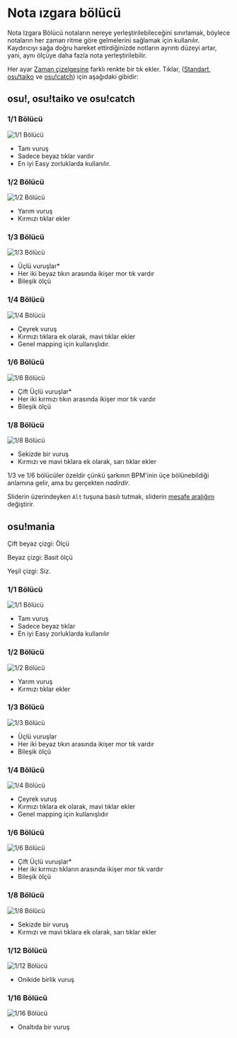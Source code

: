 # Nota ızgara bölücü

Nota Izgara Bölücü notaların nereye yerleştirilebileceğini sınırlamak, böylece notaların her zaman ritme göre gelmelerini sağlamak için kullanılır. Kaydırıcıyı sağa doğru hareket ettirdiğinizde notların ayrıntı düzeyi artar, yani, aynı ölçüye daha fazla nota yerleştirilebilir.

Her ayar [Zaman çizelgesine](/wiki/Beatmap_Editor/Timelines) farklı renkte bir tık ekler. Tıklar, ([Standart](/wiki/Game_Modes/osu!), [osu!taiko](/wiki/Game_Modes/osu!taiko) ve [osu!catch](/wiki/Game_Modes/osu!catch)) için aşağıdaki gibidir:

## osu!, osu!taiko ve osu!catch

### 1/1 Bölücü

![1/1 Bölücü](/wiki/shared/BSD_1_1b.jpg "1/1 Bölücü")

- Tam vuruş
- Sadece beyaz tıklar vardır
- En iyi Easy zorluklarda kullanılır.

### 1/2 Bölücü

![1/2 Bölücü](/wiki/shared/BSD_1_2.jpg "1/2 Bölücü")

- Yarım vuruş
- Kırmızı tıklar ekler

### 1/3 Bölücü

![1/3 Bölücü](/wiki/shared/BSD_1_3.jpg "1/3 Bölücü")

- Üçlü vuruşlar*
- Her iki beyaz tıkın arasında ikişer mor tık vardır
- Bileşik ölçü

### 1/4 Bölücü

![1/4 Bölücü](/wiki/shared/BSD_1_4.jpg "1/4 Bölücü")

- Çeyrek vuruş
- Kırmızı tıklara ek olarak, mavi tıklar ekler
- Genel mapping için kullanışlıdır.

### 1/6 Bölücü

![1/6 Bölücü](/wiki/shared/BSD_1_6.jpg "1/6 Bölücü")

- Çift Üçlü vuruşlar*
- Her iki kırmızı tıkın arasında ikişer mor tık vardır
- Bileşik ölçü

### 1/8 Bölücü

![1/8 Bölücü](/wiki/shared/BSD_1_8.jpg "1/8 Bölücü")

- Sekizde bir vuruş
- Kırmızı ve mavi tıklara ek olarak, sarı tıklar ekler

1/3 ve  1/6 bölücüler özeldir çünkü şarkının BPM'inin üçe bölünebildiği anlamına gelir, ama bu gerçekten *nadirdir*.

Sliderin üzerindeyken `Alt` tuşuna basılı tutmak, sliderin [mesafe aralığını](/wiki/Beatmap_Editor/Distance_Snap) değiştirir.

## osu!mania

Çift beyaz çizgi: Ölçü

Beyaz çizgi: Basit ölçü

Yeşil çizgi: Siz.

### 1/1 Bölücü

![1/1 Bölücü](/wiki/shared/1_1_m.jpg "1/1 Bölücü")

- Tam vuruş
- Sadece beyaz tıklar
- En iyi Easy zorluklarda kullanılır

### 1/2 Bölücü

![1/2 Bölücü](/wiki/shared/1_2_m.jpg "1/2 Bölücü")

- Yarım vuruş
- Kırmızı tıklar ekler

### 1/3 Bölücü

![1/3 Bölücü](/wiki/shared/1_3_m.jpg "1/3 Bölücü")

- Üçlü vuruşlar
- Her iki beyaz tıkın arasında ikişer mor tık vardır
- Bileşik ölçü

### 1/4 Bölücü

![1/4 Bölücü](/wiki/shared/1_4_m.jpg "1/4 Bölücü")

- Çeyrek vuruş
- Kırmızı tıklara ek olarak, mavi tıklar ekler
- Genel mapping için kullanışlıdır

### 1/6 Bölücü

![1/6 Bölücü](/wiki/shared/1_6_m.jpg "1/6 Bölücü")

- Çift Üçlü vuruşlar*
- Her iki kırmızı tıkların arasında ikişer mor tık vardır
- Bileşik ölçü

### 1/8 Bölücü

![1/8 Bölücü](/wiki/shared/1_8_m.jpg "1/8 Bölücü")

- Sekizde bir vuruş
- Kırmızı ve mavi tıklara ek olarak, sarı tıklar ekler

### 1/12 Bölücü

![1/12 Bölücü](/wiki/shared/1_12_m.jpg "1/12 Bölücü")

- Onikide birlik vuruş

### 1/16 Bölücü

![1/16 Bölücü](/wiki/shared/1_16_m.jpg "1/16 Bölücü")

- Onaltıda bir vuruş
